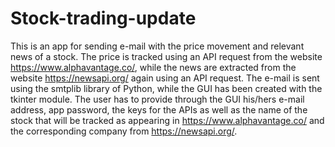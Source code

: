 # Stock-trading-update
This is an app for sending e-mail with the price movement and relevant news of a stock. The price is tracked using an API request from the website https://www.alphavantage.co/, while the news are extracted from the website https://newsapi.org/ again using an API request. The e-mail is sent using the smtplib library of Python, while the GUI has been created with the tkinter module. The user has to provide through the GUI his/hers e-mail address, app password, the keys for the APIs as well as the name of the stock that will be tracked as appearing in https://www.alphavantage.co/ and the corresponding company from https://newsapi.org/.  

